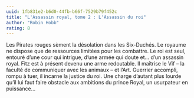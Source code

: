 ```yaml
---
uuid: 1fb831e2-b6d0-44fb-b66f-7529b79f452c
title: "L'Assassin royal, tome 2 : L'Assassin du roi"
author: "Robin Hobb"
rating: 8
---
```


Les Pirates rouges sèment la désolation dans les Six-Duchés. Le royaume ne dispose que de ressources limitées pour les combattre. Le roi est seul, entouré d’une cour qui intrigue, d’une armée qui doute et… d’un assassin royal. Fitz est à présent devenu une arme redoutable. Il maîtrise le Vif – la faculté de communiquer avec les animaux – et l’Art. Guerrier accompli, rompu à tuer, il incarne la justice du roi. Une charge d’autant plus lourde qu’il lui faut faire obstacle aux ambitions du prince Royal, un usurpateur en puissance…